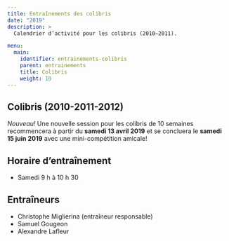 ```yaml
---
title: Entraînements des colibris
date: "2019"
description: >
  Calendrier d’activité pour les colibris (2010–2011).

menu:
  main:
    identifier: entrainements-colibris
    parent: entrainements
    title: Colibris
    weight: 10
---
```


## Colibris (2010-2011-2012)

<em class="badge badge-primary">Nouveau!</em> Une nouvelle session pour les colibris de 10 semaines recommencera à partir du **samedi 13 avril 2019** et se concluera le **samedi 15 juin 2019** avec une mini-compétition amicale!

## Horaire d’entraînement

 - Samedi 9 h à 10 h 30

## Entraîneurs

* Christophe Miglierina (entraîneur responsable)
* Samuel Gougeon
* Alexandre Lafleur